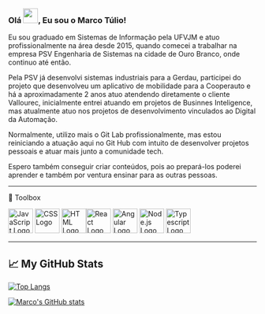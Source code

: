 ### Olá <img src="https://raw.githubusercontent.com/MartinHeinz/MartinHeinz/master/wave.gif" width="30px">, Eu sou o Marco Túlio!

Eu sou graduado em Sistemas de Informação pela UFVJM e atuo profissionalmente na área desde 2015, quando comecei a trabalhar na empresa 
PSV Engenharia de Sistemas na cidade de Ouro Branco, onde continuo até então.

Pela PSV já desenvolvi sistemas industriais para a Gerdau, participei do projeto que desenvolveu um aplicativo de mobilidade para a Cooperauto
e há a aproximadamente 2 anos atuo atendendo diretamente o cliente Vallourec, inicialmente entrei atuando em projetos de Businnes Inteligence, 
mas atualmente atuo nos projetos de desenvolvimento vinculados ao Digital da Automação.

Normalmente, utilizo mais o Git Lab profissionalmente, mas estou reiniciando a atuação aqui no Git Hub com intuito de desenvolver projetos pessoais 
e atuar mais junto a comunidade tech.

Espero também conseguir criar conteúdos, pois ao prepará-los poderei aprender e também por ventura ensinar para as outras pessoas.

---

🧰 Toolbox 

<img src="https://cdn.worldvectorlogo.com/logos/logo-javascript.svg" alt="JavaScript Logo" width="50" height="50"/> <img src="https://cdn.worldvectorlogo.com/logos/css-3.svg" alt="CSS Logo" width="50" height="50"/> <img src="https://cdn.worldvectorlogo.com/logos/html-1.svg" alt="HTML Logo" width="50" height="50"/><img src="https://cdn.worldvectorlogo.com/logos/react-2.svg" alt="React Logo" width="50" height="50"/> <img src="https://cdn.worldvectorlogo.com/logos/angular-icon-1.svg" alt="Angular Logo" width="50" height="50"/> <img src="https://cdn.worldvectorlogo.com/logos/nodejs-icon.svg" alt="Node.js Logo" width="50" height="50"/> <img src="https://cdn.worldvectorlogo.com/logos/typescript.svg" alt="Typescript Logo" width="50" height="50"/>

---

## &#x1f4c8; My GitHub Stats

[![Top Langs](https://github-readme-stats.vercel.app/api/top-langs/?username=marcotuliodev&hide=java,html,css&theme=dracula)](https://github.com/anuraghazra/github-readme-stats)

[![Marco's GitHub stats](https://github-readme-stats.vercel.app/api?username=marcotuliodev&theme=dracula)](https://github.com/anuraghazra/github-readme-stats)
